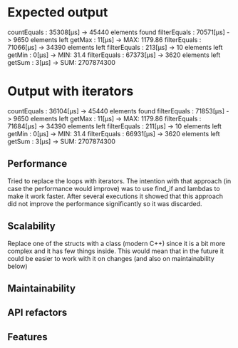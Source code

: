 # Expected output

countEquals : 35308[µs] -> 45440 elements found
filterEquals : 70571[µs] -> 9650 elements left
getMax : 11[µs] -> MAX: 1179.86
filterEquals : 71066[µs] -> 34390 elements left
filterEquals : 213[µs] -> 10 elements left
getMin : 0[µs] -> MIN: 31.4
filterEquals : 67373[µs] -> 3620 elements left
getSum : 3[µs] -> SUM: 2707874300

# Output with iterators

countEquals : 36104[µs] -> 45440 elements found
filterEquals : 71853[µs] -> 9650 elements left
getMax : 11[µs] -> MAX: 1179.86
filterEquals : 71684[µs] -> 34390 elements left
filterEquals : 211[µs] -> 10 elements left
getMin : 0[µs] -> MIN: 31.4
filterEquals : 66931[µs] -> 3620 elements left
getSum : 3[µs] -> SUM: 2707874300

## Performance
Tried to replace the loops with iterators. The intention with that approach (in case the performance would improve) was to use find_if and lambdas to make it work faster. After several executions it showed that this approach did not improve the performance significantly so it was discarded.

## Scalability 
Replace one of the structs with a class (modern C++) since it is a bit more complex and it has few things inside. This would mean that in the future it could be easier to work with it on changes (and also on maintainability below)

## Maintainability


## API refactors


## Features

